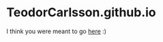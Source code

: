 # TeodorCarlsson.github.io
I think you were meant to go [here](https://teodorcarlsson.github.io/online-cv/) :)
